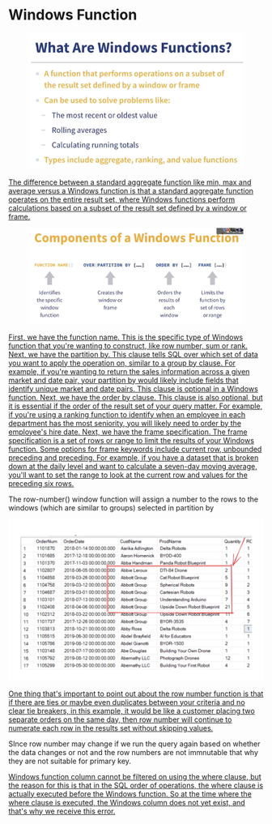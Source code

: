 # Windows Function

<figure><img src="../.gitbook/assets/image (58).png" alt=""><figcaption></figcaption></figure>

[The difference between a standard aggregate function ](https://www.linkedin.com/learning/top-five-things-to-know-in-advanced-sql/introduction-to-window-functions?autoSkip=true\&contextUrn=urn%3Ali%3AlyndaLearningPath%3A5ee163f0498efe0ef0dfd87c\&resume=false)[like min, max and average versus a Windows function ](https://www.linkedin.com/learning/top-five-things-to-know-in-advanced-sql/introduction-to-window-functions?autoSkip=true\&contextUrn=urn%3Ali%3AlyndaLearningPath%3A5ee163f0498efe0ef0dfd87c\&resume=false)[is that a standard aggregate function operates ](https://www.linkedin.com/learning/top-five-things-to-know-in-advanced-sql/introduction-to-window-functions?autoSkip=true\&contextUrn=urn%3Ali%3AlyndaLearningPath%3A5ee163f0498efe0ef0dfd87c\&resume=false)[on the entire result set, ](https://www.linkedin.com/learning/top-five-things-to-know-in-advanced-sql/introduction-to-window-functions?autoSkip=true\&contextUrn=urn%3Ali%3AlyndaLearningPath%3A5ee163f0498efe0ef0dfd87c\&resume=false)[where Windows functions perform calculations ](https://www.linkedin.com/learning/top-five-things-to-know-in-advanced-sql/introduction-to-window-functions?autoSkip=true\&contextUrn=urn%3Ali%3AlyndaLearningPath%3A5ee163f0498efe0ef0dfd87c\&resume=false)[based on a subset of the result set ](https://www.linkedin.com/learning/top-five-things-to-know-in-advanced-sql/introduction-to-window-functions?autoSkip=true\&contextUrn=urn%3Ali%3AlyndaLearningPath%3A5ee163f0498efe0ef0dfd87c\&resume=false)[defined by a window or frame. ](https://www.linkedin.com/learning/top-five-things-to-know-in-advanced-sql/introduction-to-window-functions?autoSkip=true\&contextUrn=urn%3Ali%3AlyndaLearningPath%3A5ee163f0498efe0ef0dfd87c\&resume=false)

<figure><img src="../.gitbook/assets/image (60).png" alt=""><figcaption></figcaption></figure>

[ ](https://www.linkedin.com/learning/top-five-things-to-know-in-advanced-sql/introduction-to-window-functions?autoSkip=true\&contextUrn=urn%3Ali%3AlyndaLearningPath%3A5ee163f0498efe0ef0dfd87c\&resume=false)[First, we have the function name. ](https://www.linkedin.com/learning/top-five-things-to-know-in-advanced-sql/introduction-to-window-functions?autoSkip=true\&contextUrn=urn%3Ali%3AlyndaLearningPath%3A5ee163f0498efe0ef0dfd87c\&resume=false)[This is the specific type of Windows function ](https://www.linkedin.com/learning/top-five-things-to-know-in-advanced-sql/introduction-to-window-functions?autoSkip=true\&contextUrn=urn%3Ali%3AlyndaLearningPath%3A5ee163f0498efe0ef0dfd87c\&resume=false)[that you're wanting to construct, ](https://www.linkedin.com/learning/top-five-things-to-know-in-advanced-sql/introduction-to-window-functions?autoSkip=true\&contextUrn=urn%3Ali%3AlyndaLearningPath%3A5ee163f0498efe0ef0dfd87c\&resume=false)[like row number, sum or rank. ](https://www.linkedin.com/learning/top-five-things-to-know-in-advanced-sql/introduction-to-window-functions?autoSkip=true\&contextUrn=urn%3Ali%3AlyndaLearningPath%3A5ee163f0498efe0ef0dfd87c\&resume=false)[Next, we have the partition by. ](https://www.linkedin.com/learning/top-five-things-to-know-in-advanced-sql/introduction-to-window-functions?autoSkip=true\&contextUrn=urn%3Ali%3AlyndaLearningPath%3A5ee163f0498efe0ef0dfd87c\&resume=false)[This clause tells SQL over which set of data ](https://www.linkedin.com/learning/top-five-things-to-know-in-advanced-sql/introduction-to-window-functions?autoSkip=true\&contextUrn=urn%3Ali%3AlyndaLearningPath%3A5ee163f0498efe0ef0dfd87c\&resume=false)[you want to apply the operation on, ](https://www.linkedin.com/learning/top-five-things-to-know-in-advanced-sql/introduction-to-window-functions?autoSkip=true\&contextUrn=urn%3Ali%3AlyndaLearningPath%3A5ee163f0498efe0ef0dfd87c\&resume=false)[similar to a group by clause. ](https://www.linkedin.com/learning/top-five-things-to-know-in-advanced-sql/introduction-to-window-functions?autoSkip=true\&contextUrn=urn%3Ali%3AlyndaLearningPath%3A5ee163f0498efe0ef0dfd87c\&resume=false)[For example, if you're wanting to return ](https://www.linkedin.com/learning/top-five-things-to-know-in-advanced-sql/introduction-to-window-functions?autoSkip=true\&contextUrn=urn%3Ali%3AlyndaLearningPath%3A5ee163f0498efe0ef0dfd87c\&resume=false)[the sales information across a given market and date pair, ](https://www.linkedin.com/learning/top-five-things-to-know-in-advanced-sql/introduction-to-window-functions?autoSkip=true\&contextUrn=urn%3Ali%3AlyndaLearningPath%3A5ee163f0498efe0ef0dfd87c\&resume=false)[your partition by would likely include fields ](https://www.linkedin.com/learning/top-five-things-to-know-in-advanced-sql/introduction-to-window-functions?autoSkip=true\&contextUrn=urn%3Ali%3AlyndaLearningPath%3A5ee163f0498efe0ef0dfd87c\&resume=false)[that identify unique market and date pairs. ](https://www.linkedin.com/learning/top-five-things-to-know-in-advanced-sql/introduction-to-window-functions?autoSkip=true\&contextUrn=urn%3Ali%3AlyndaLearningPath%3A5ee163f0498efe0ef0dfd87c\&resume=false)[This clause is optional in a Windows function. ](https://www.linkedin.com/learning/top-five-things-to-know-in-advanced-sql/introduction-to-window-functions?autoSkip=true\&contextUrn=urn%3Ali%3AlyndaLearningPath%3A5ee163f0498efe0ef0dfd87c\&resume=false)[Next, we have the order by clause. ](https://www.linkedin.com/learning/top-five-things-to-know-in-advanced-sql/introduction-to-window-functions?autoSkip=true\&contextUrn=urn%3Ali%3AlyndaLearningPath%3A5ee163f0498efe0ef0dfd87c\&resume=false)[This clause is also optional, but it is essential ](https://www.linkedin.com/learning/top-five-things-to-know-in-advanced-sql/introduction-to-window-functions?autoSkip=true\&contextUrn=urn%3Ali%3AlyndaLearningPath%3A5ee163f0498efe0ef0dfd87c\&resume=false)[if the order of the result set of your query matter. ](https://www.linkedin.com/learning/top-five-things-to-know-in-advanced-sql/introduction-to-window-functions?autoSkip=true\&contextUrn=urn%3Ali%3AlyndaLearningPath%3A5ee163f0498efe0ef0dfd87c\&resume=false)[For example, if you're using a ranking function ](https://www.linkedin.com/learning/top-five-things-to-know-in-advanced-sql/introduction-to-window-functions?autoSkip=true\&contextUrn=urn%3Ali%3AlyndaLearningPath%3A5ee163f0498efe0ef0dfd87c\&resume=false)[to identify when an employee ](https://www.linkedin.com/learning/top-five-things-to-know-in-advanced-sql/introduction-to-window-functions?autoSkip=true\&contextUrn=urn%3Ali%3AlyndaLearningPath%3A5ee163f0498efe0ef0dfd87c\&resume=false)[in each department has the most seniority, ](https://www.linkedin.com/learning/top-five-things-to-know-in-advanced-sql/introduction-to-window-functions?autoSkip=true\&contextUrn=urn%3Ali%3AlyndaLearningPath%3A5ee163f0498efe0ef0dfd87c\&resume=false)[you will likely need to order by the employee's hire date. ](https://www.linkedin.com/learning/top-five-things-to-know-in-advanced-sql/introduction-to-window-functions?autoSkip=true\&contextUrn=urn%3Ali%3AlyndaLearningPath%3A5ee163f0498efe0ef0dfd87c\&resume=false)[Next, we have the frame specification. ](https://www.linkedin.com/learning/top-five-things-to-know-in-advanced-sql/introduction-to-window-functions?autoSkip=true\&contextUrn=urn%3Ali%3AlyndaLearningPath%3A5ee163f0498efe0ef0dfd87c\&resume=false)[The frame specification is a set of rows ](https://www.linkedin.com/learning/top-five-things-to-know-in-advanced-sql/introduction-to-window-functions?autoSkip=true\&contextUrn=urn%3Ali%3AlyndaLearningPath%3A5ee163f0498efe0ef0dfd87c\&resume=false)[or range to limit the results of your Windows function. ](https://www.linkedin.com/learning/top-five-things-to-know-in-advanced-sql/introduction-to-window-functions?autoSkip=true\&contextUrn=urn%3Ali%3AlyndaLearningPath%3A5ee163f0498efe0ef0dfd87c\&resume=false)[Some options for frame keywords include ](https://www.linkedin.com/learning/top-five-things-to-know-in-advanced-sql/introduction-to-window-functions?autoSkip=true\&contextUrn=urn%3Ali%3AlyndaLearningPath%3A5ee163f0498efe0ef0dfd87c\&resume=false)[current row, unbounded preceding and preceding. ](https://www.linkedin.com/learning/top-five-things-to-know-in-advanced-sql/introduction-to-window-functions?autoSkip=true\&contextUrn=urn%3Ali%3AlyndaLearningPath%3A5ee163f0498efe0ef0dfd87c\&resume=false)[For example, if you have a dataset ](https://www.linkedin.com/learning/top-five-things-to-know-in-advanced-sql/introduction-to-window-functions?autoSkip=true\&contextUrn=urn%3Ali%3AlyndaLearningPath%3A5ee163f0498efe0ef0dfd87c\&resume=false)[that is broken down at the daily level ](https://www.linkedin.com/learning/top-five-things-to-know-in-advanced-sql/introduction-to-window-functions?autoSkip=true\&contextUrn=urn%3Ali%3AlyndaLearningPath%3A5ee163f0498efe0ef0dfd87c\&resume=false)[and want to calculate a seven-day moving average, ](https://www.linkedin.com/learning/top-five-things-to-know-in-advanced-sql/introduction-to-window-functions?autoSkip=true\&contextUrn=urn%3Ali%3AlyndaLearningPath%3A5ee163f0498efe0ef0dfd87c\&resume=false)[you'll want to set the range to look ](https://www.linkedin.com/learning/top-five-things-to-know-in-advanced-sql/introduction-to-window-functions?autoSkip=true\&contextUrn=urn%3Ali%3AlyndaLearningPath%3A5ee163f0498efe0ef0dfd87c\&resume=false)[at the current row and values for the preceding six rows.](https://www.linkedin.com/learning/top-five-things-to-know-in-advanced-sql/introduction-to-window-functions?autoSkip=true\&contextUrn=urn%3Ali%3AlyndaLearningPath%3A5ee163f0498efe0ef0dfd87c\&resume=false)

The row-number() window function will assign a number to the rows to the windows (which are similar to groups) selected in partition by

<img src="../.gitbook/assets/file.excalidraw.svg" alt="" class="gitbook-drawing">

[One thing that's important to point out ](https://www.linkedin.com/learning/top-five-things-to-know-in-advanced-sql/diving-into-row-number?autoSkip=true\&contextUrn=urn%3Ali%3AlyndaLearningPath%3A5ee163f0498efe0ef0dfd87c\&resume=false)[about the row number function is that ](https://www.linkedin.com/learning/top-five-things-to-know-in-advanced-sql/diving-into-row-number?autoSkip=true\&contextUrn=urn%3Ali%3AlyndaLearningPath%3A5ee163f0498efe0ef0dfd87c\&resume=false)[if there are ties or maybe even duplicates ](https://www.linkedin.com/learning/top-five-things-to-know-in-advanced-sql/diving-into-row-number?autoSkip=true\&contextUrn=urn%3Ali%3AlyndaLearningPath%3A5ee163f0498efe0ef0dfd87c\&resume=false)[between your criteria and no clear tie breakers, ](https://www.linkedin.com/learning/top-five-things-to-know-in-advanced-sql/diving-into-row-number?autoSkip=true\&contextUrn=urn%3Ali%3AlyndaLearningPath%3A5ee163f0498efe0ef0dfd87c\&resume=false)[in this example, it would be ](https://www.linkedin.com/learning/top-five-things-to-know-in-advanced-sql/diving-into-row-number?autoSkip=true\&contextUrn=urn%3Ali%3AlyndaLearningPath%3A5ee163f0498efe0ef0dfd87c\&resume=false)[like a customer placing two separate orders on the same day, ](https://www.linkedin.com/learning/top-five-things-to-know-in-advanced-sql/diving-into-row-number?autoSkip=true\&contextUrn=urn%3Ali%3AlyndaLearningPath%3A5ee163f0498efe0ef0dfd87c\&resume=false)[then row number will continue to numerate each row ](https://www.linkedin.com/learning/top-five-things-to-know-in-advanced-sql/diving-into-row-number?autoSkip=true\&contextUrn=urn%3Ali%3AlyndaLearningPath%3A5ee163f0498efe0ef0dfd87c\&resume=false)[in the results set without skipping values. ](https://www.linkedin.com/learning/top-five-things-to-know-in-advanced-sql/diving-into-row-number?autoSkip=true\&contextUrn=urn%3Ali%3AlyndaLearningPath%3A5ee163f0498efe0ef0dfd87c\&resume=false)

SInce row number may change if we run the query again based on whether the data changes or not and the row numbers are not immnutable that why they are not suitable for primary key.&#x20;

[Windows function column cannot be filtered ](https://www.linkedin.com/learning/top-five-things-to-know-in-advanced-sql/diving-into-row-number?autoSkip=true\&contextUrn=urn%3Ali%3AlyndaLearningPath%3A5ee163f0498efe0ef0dfd87c\&resume=false)[on using the where clause, but the reason for this ](https://www.linkedin.com/learning/top-five-things-to-know-in-advanced-sql/diving-into-row-number?autoSkip=true\&contextUrn=urn%3Ali%3AlyndaLearningPath%3A5ee163f0498efe0ef0dfd87c\&resume=false)[is that in the SQL order of operations, ](https://www.linkedin.com/learning/top-five-things-to-know-in-advanced-sql/diving-into-row-number?autoSkip=true\&contextUrn=urn%3Ali%3AlyndaLearningPath%3A5ee163f0498efe0ef0dfd87c\&resume=false)[the where clause is actually executed ](https://www.linkedin.com/learning/top-five-things-to-know-in-advanced-sql/diving-into-row-number?autoSkip=true\&contextUrn=urn%3Ali%3AlyndaLearningPath%3A5ee163f0498efe0ef0dfd87c\&resume=false)[before the Windows function. ](https://www.linkedin.com/learning/top-five-things-to-know-in-advanced-sql/diving-into-row-number?autoSkip=true\&contextUrn=urn%3Ali%3AlyndaLearningPath%3A5ee163f0498efe0ef0dfd87c\&resume=false)[So at the time where the where clause is executed, ](https://www.linkedin.com/learning/top-five-things-to-know-in-advanced-sql/diving-into-row-number?autoSkip=true\&contextUrn=urn%3Ali%3AlyndaLearningPath%3A5ee163f0498efe0ef0dfd87c\&resume=false)[the Windows column does not yet exist, ](https://www.linkedin.com/learning/top-five-things-to-know-in-advanced-sql/diving-into-row-number?autoSkip=true\&contextUrn=urn%3Ali%3AlyndaLearningPath%3A5ee163f0498efe0ef0dfd87c\&resume=false)[and that's why we receive this error. ](https://www.linkedin.com/learning/top-five-things-to-know-in-advanced-sql/diving-into-row-number?autoSkip=true\&contextUrn=urn%3Ali%3AlyndaLearningPath%3A5ee163f0498efe0ef0dfd87c\&resume=false)
